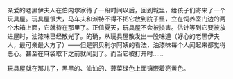 亲爱的老黑伊夫人在伯内尔家待了一段时间以后，回到城里，给孩子们寄来了一个玩具屋。玩具屋很大，马车夫和派特不得不把它放到院子里，立在饲养室门边的两个木箱上面，它就待在那里了。正值夏天，玩具屋不会被损害。估计等到它要被放进屋时，油漆味已经散光了。的确，从玩具屋散发出一股味道（好心的老黑伊夫人，最可亲最大方了）——但是照贝利尔阿姨的看法，油漆味每个人闻起来都觉得恶心。甚至在麻袋取下之前就闻到了。而当它被打开时......

玩具屋就在那儿了，黑黑的、油油的、菠菜绿色上面镶嵌着亮黄色。
